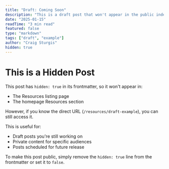 ```yaml
---
title: "Draft: Coming Soon"
description: "This is a draft post that won't appear in the public index"
date: "2025-01-15"
readTime: "3 min read"
featured: false
type: "markdown"
tags: ["draft", "example"]
author: "Craig Sturgis"
hidden: true
---
```


# This is a Hidden Post

This post has `hidden: true` in its frontmatter, so it won't appear in:
- The Resources listing page
- The homepage Resources section

However, if you know the direct URL (`/resources/draft-example`), you can still access it.

This is useful for:
- Draft posts you're still working on
- Private content for specific audiences
- Posts scheduled for future release

To make this post public, simply remove the `hidden: true` line from the frontmatter or set it to `false`.